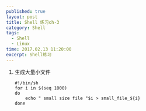 ```yaml
---
published: true
layout: post
title: Shell 练习ch-3
category: Shell
tags: 
  - Shell
  - Linux
time: 2017.02.13 11:20:00
excerpt: Shell练习
---
```


1. 生成大量小文件
    ```
    #!/bin/sh
    for i in $(seq 1000)
    do
        echo " small size file "$i > small_file_${i}
    done
    ```